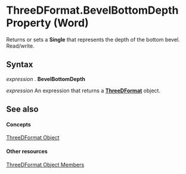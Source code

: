 
# ThreeDFormat.BevelBottomDepth Property (Word)

Returns or sets a  **Single** that represents the depth of the bottom bevel. Read/write.


## Syntax

 _expression_ . **BevelBottomDepth**

 _expression_ An expression that returns a **[ThreeDFormat](d397e780-a53d-0cc3-7a02-b40397253e91.md)** object.


## See also


#### Concepts


[ThreeDFormat Object](d397e780-a53d-0cc3-7a02-b40397253e91.md)
#### Other resources


[ThreeDFormat Object Members](e34f22f6-7bbb-7997-d21d-9fa3da7e404b.md)
